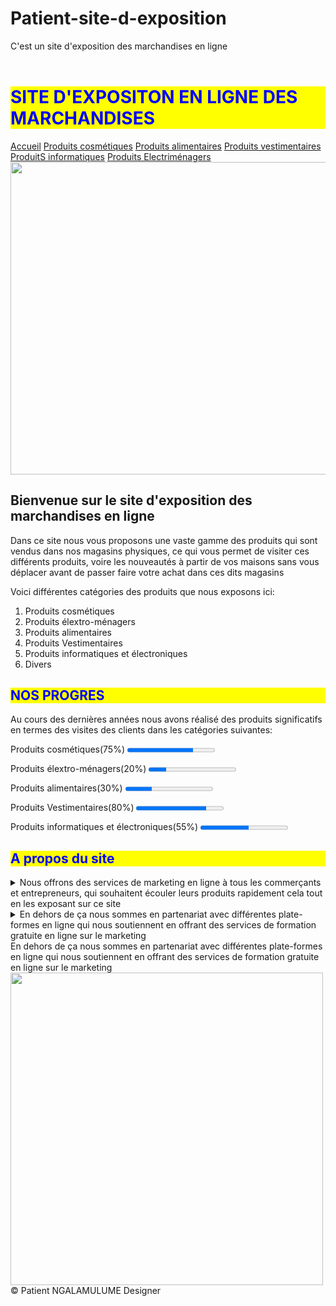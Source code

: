 # Patient-site-d-exposition
C'est un site d'exposition des marchandises en ligne

<!DOCTYPE Html>
<html lang = "fr">
<header>
	<meta charset = "utf-8">
	<title>SITE D'EXPOSITION EN LIGNE DES MARCHANDISES</title>
</header>
<h1 style=" color:blue; background-color: yellow";>SITE D'EXPOSITON EN LIGNE DES MARCHANDISES  </h1>
<nav>
	<a href = "soumission - Copie.html">Accueil</a>
	<a href = "myfirstpage.html">Produits cosmétiques</a>
	<a href = "produits alimentaires.html">Produits alimentaires</a>
	<a href = "Produits vestimentaires.html">Produits vestimentaires</a>
	<a href = "Produits informatiques.html">ProduitS informatiques</a>
	<a href = "Produist électroménagers.html">Produits Electriménagers</a>
</nav>
<body>
<section>
	<img src="vente en ligne.png"style="width: 1200px; height: 500px;">
<h2>Bienvenue sur le site d'exposition des marchandises en ligne</h2>
<p>Dans ce site nous vous proposons une vaste gamme des produits qui sont vendus dans nos magasins physiques, ce qui vous permet de visiter ces différents produits, voire les nouveautés à partir de vos maisons sans vous déplacer avant de passer faire votre achat dans ces dits magasins</p>
<p>Voici différentes catégories des produits que nous exposons ici:</p>
<ol>
	<li>Produits cosmétiques</li>
	<li>Produits élextro-ménagers</li>
	<li>Produits alimentaires</li>
	<li>Produits Vestimentaires</li>
	<li>Produits informatiques et électroniques</li>
	<li>Divers</li>
</ol>
</section>
<section>
<h2 style=" color:blue; background-color: yellow";>NOS PROGRES</h2>
<P>Au cours des dernières années nous avons réalisé des produits significatifs en termes des visites des clients dans les catégories suivantes:</P>
<p>Produits cosmétiques(75%) <progress value = "75" max = "100"/></p>
<p>Produits élextro-ménagers(20%) <progress value = "20" max = "100"/> </p>
<p>Produits alimentaires(30%) <progress value = "30" max = "100"/> </p>
<p>Produits Vestimentaires(80%) <progress value = "80" max = "100"/> </p>
<p>Produits informatiques et électroniques(55%) <progress value = "55" max = "100"/> </p>
</section>
<section>
<h2 style=" color:blue; background-color: yellow";>A propos du site</h2>
<details>
<summary>Nous offrons des services de marketing en ligne à tous les commerçants et entrepreneurs, qui souhaitent écouler leurs produits rapidement cela tout en les exposant sur ce site</summary>
<p>I love my child hood, I spent most of the time playing. I was so happy in my childhood with no tensions.</p>
</details>
<details><summary>En dehors de ça nous sommes en partenariat avec différentes plate-formes en ligne qui nous soutiennent en offrant des services de formation gratuite en ligne sur le marketing</summary></details><summary>En dehors de ça nous sommes en partenariat avec différentes plate-formes en ligne qui nous soutiennent en offrant des services de formation gratuite en ligne sur le marketing</summary>
</section>
</body>
<footer>
	<img src="photo.png"style="width: 500px; height: 500px;">
	<span> &copy; Patient NGALAMULUME Designer
	 </span>		
		
</html>
